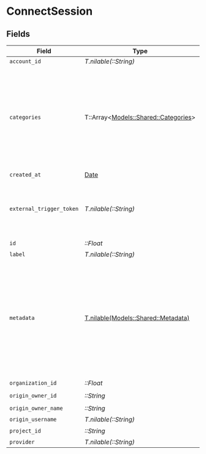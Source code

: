 # ConnectSession


## Fields

| Field                                                                                                                                           | Type                                                                                                                                            | Required                                                                                                                                        | Description                                                                                                                                     | Example                                                                                                                                         |
| ----------------------------------------------------------------------------------------------------------------------------------------------- | ----------------------------------------------------------------------------------------------------------------------------------------------- | ----------------------------------------------------------------------------------------------------------------------------------------------- | ----------------------------------------------------------------------------------------------------------------------------------------------- | ----------------------------------------------------------------------------------------------------------------------------------------------- |
| `account_id`                                                                                                                                    | *T.nilable(::String)*                                                                                                                           | :heavy_minus_sign:                                                                                                                              | N/A                                                                                                                                             |                                                                                                                                                 |
| `categories`                                                                                                                                    | T::Array<[Models::Shared::Categories](../../models/shared/categories.md)>                                                                       | :heavy_minus_sign:                                                                                                                              | N/A                                                                                                                                             | [<br/>"ats",<br/>"hris",<br/>"hrisLegacy",<br/>"crm",<br/>"iam",<br/>"marketing",<br/>"lms",<br/>"stackOne",<br/>"documents",<br/>"ticketing",<br/>"screening"<br/>] |
| `created_at`                                                                                                                                    | [Date](https://ruby-doc.org/stdlib-2.6.1/libdoc/date/rdoc/Date.html)                                                                            | :heavy_check_mark:                                                                                                                              | N/A                                                                                                                                             |                                                                                                                                                 |
| `external_trigger_token`                                                                                                                        | *T.nilable(::String)*                                                                                                                           | :heavy_minus_sign:                                                                                                                              | External trigger token to be used to trigger actions on the account                                                                             | f0bc3d88-2178-5423-8c81-b81d6c9da824                                                                                                            |
| `id`                                                                                                                                            | *::Float*                                                                                                                                       | :heavy_check_mark:                                                                                                                              | N/A                                                                                                                                             |                                                                                                                                                 |
| `label`                                                                                                                                         | *T.nilable(::String)*                                                                                                                           | :heavy_minus_sign:                                                                                                                              | N/A                                                                                                                                             |                                                                                                                                                 |
| `metadata`                                                                                                                                      | [T.nilable(Models::Shared::Metadata)](../../models/shared/metadata.md)                                                                          | :heavy_minus_sign:                                                                                                                              | Arbitrary set of key and values defined during the session token creation. This can be used to tag an account (eg. based on their pricing plan) |                                                                                                                                                 |
| `organization_id`                                                                                                                               | *::Float*                                                                                                                                       | :heavy_check_mark:                                                                                                                              | N/A                                                                                                                                             |                                                                                                                                                 |
| `origin_owner_id`                                                                                                                               | *::String*                                                                                                                                      | :heavy_check_mark:                                                                                                                              | N/A                                                                                                                                             |                                                                                                                                                 |
| `origin_owner_name`                                                                                                                             | *::String*                                                                                                                                      | :heavy_check_mark:                                                                                                                              | N/A                                                                                                                                             |                                                                                                                                                 |
| `origin_username`                                                                                                                               | *T.nilable(::String)*                                                                                                                           | :heavy_minus_sign:                                                                                                                              | N/A                                                                                                                                             |                                                                                                                                                 |
| `project_id`                                                                                                                                    | *::String*                                                                                                                                      | :heavy_check_mark:                                                                                                                              | N/A                                                                                                                                             |                                                                                                                                                 |
| `provider`                                                                                                                                      | *T.nilable(::String)*                                                                                                                           | :heavy_minus_sign:                                                                                                                              | N/A                                                                                                                                             |                                                                                                                                                 |
